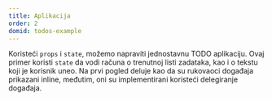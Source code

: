 ```yaml
---
title: Aplikacija
order: 2
domid: todos-example
---
```


Koristeći `props` i `state`, možemo napraviti jednostavnu TODO aplikaciju. Ovaj primer koristi `state` da vodi računa o trenutnoj listi zadataka, kao i o tekstu koji je korisnik uneo. Na prvi pogled deluje kao da su rukovaoci događaja prikazani inline, međutim, oni su implementirani koristeći delegiranje događaja.
